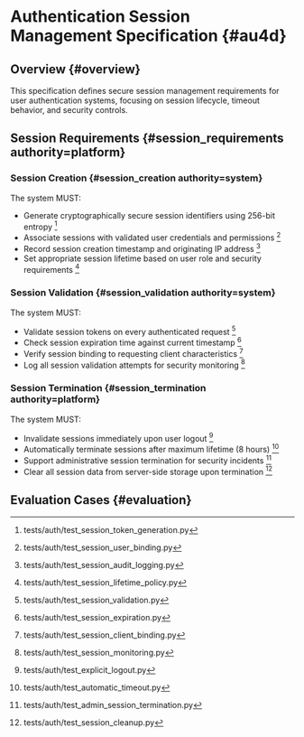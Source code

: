 # Authentication Session Management Specification {#au4d}

## Overview {#overview}
This specification defines secure session management requirements for user authentication systems, focusing on session lifecycle, timeout behavior, and security controls.

## Session Requirements {#session_requirements authority=platform}

### Session Creation {#session_creation authority=system}
The system MUST:
- Generate cryptographically secure session identifiers using 256-bit entropy [^au4d1]
- Associate sessions with validated user credentials and permissions [^au4d2]
- Record session creation timestamp and originating IP address [^au4d3]
- Set appropriate session lifetime based on user role and security requirements [^au4d4]

### Session Validation {#session_validation authority=system}
The system MUST:
- Validate session tokens on every authenticated request [^au4d5]
- Check session expiration time against current timestamp [^au4d6]
- Verify session binding to requesting client characteristics [^au4d7]
- Log all session validation attempts for security monitoring [^au4d8]

### Session Termination {#session_termination authority=platform}
The system MUST:
- Invalidate sessions immediately upon user logout [^au4d9]
- Automatically terminate sessions after maximum lifetime (8 hours) [^au4d10]
- Support administrative session termination for security incidents [^au4d11]
- Clear all session data from server-side storage upon termination [^au4d12]

## Evaluation Cases {#evaluation}

[^au4d1]: tests/auth/test_session_token_generation.py
[^au4d2]: tests/auth/test_session_user_binding.py
[^au4d3]: tests/auth/test_session_audit_logging.py
[^au4d4]: tests/auth/test_session_lifetime_policy.py
[^au4d5]: tests/auth/test_session_validation.py
[^au4d6]: tests/auth/test_session_expiration.py
[^au4d7]: tests/auth/test_session_client_binding.py
[^au4d8]: tests/auth/test_session_monitoring.py
[^au4d9]: tests/auth/test_explicit_logout.py
[^au4d10]: tests/auth/test_automatic_timeout.py
[^au4d11]: tests/auth/test_admin_session_termination.py
[^au4d12]: tests/auth/test_session_cleanup.py
